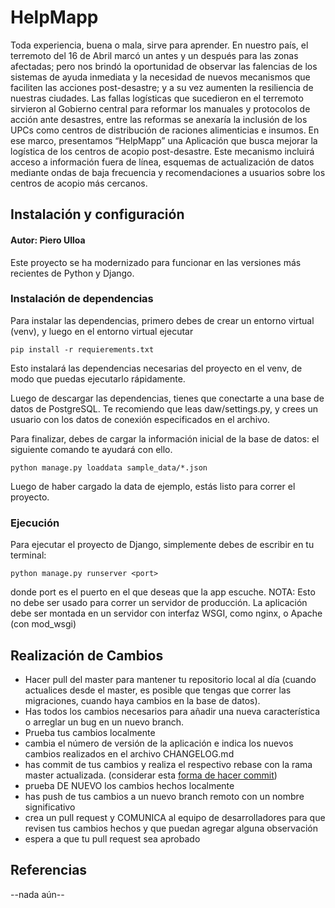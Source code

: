 # HelpMapp
Toda experiencia, buena o mala, sirve para aprender. En nuestro país, el terremoto del 16 de Abril marcó un antes y un después para las zonas afectadas; pero nos brindó la oportunidad de observar las falencias de los sistemas de ayuda inmediata y la necesidad de nuevos mecanismos que faciliten las acciones post-desastre; y a su vez aumenten la resiliencia de nuestras ciudades. Las fallas logísticas que sucedieron en el terremoto sirvieron al Gobierno central para reformar los manuales y protocolos de acción ante desastres, entre las reformas se anexaría la inclusión de los UPCs como centros de distribución de raciones alimenticias e insumos. En ese marco, presentamos “HelpMapp” una Aplicación que busca mejorar la logística de los centros de acopio post-desastre. Este mecanismo incluirá acceso a información fuera de línea, esquemas de actualización de datos mediante ondas de baja frecuencia y recomendaciones a usuarios sobre los centros de acopio más cercanos.

## Instalación y configuración
#### Autor: Piero Ulloa

Este proyecto se ha modernizado para funcionar en las versiones más recientes de Python y Django.
### Instalación de dependencias

Para instalar las dependencias, primero debes de crear un entorno virtual (venv), 
y luego en el entorno virtual ejecutar

```
pip install -r requierements.txt
```

Esto instalará las dependencias necesarias del proyecto en el venv, de modo que puedas ejecutarlo rápidamente.

Luego de descargar las dependencias, tienes que conectarte a una base de datos de PostgreSQL. 
Te recomiendo que leas daw/settings.py, y crees un usuario con los datos de conexión especificados en el archivo.

Para finalizar, debes de cargar la información inicial de la base de datos: el siguiente comando te ayudará con ello.

```
python manage.py loaddata sample_data/*.json
``` 

Luego de haber cargado la data de ejemplo, estás listo para correr el proyecto.


### Ejecución

Para ejecutar el proyecto de Django, simplemente debes de escribir en tu terminal: 

```
python manage.py runserver <port>
```

donde port es el puerto en el que deseas que la app escuche. NOTA: Esto no debe ser usado para correr un servidor de producción.
La aplicación debe ser montada en un servidor con interfaz WSGI, como nginx, o Apache (con mod_wsgi)

## Realización de Cambios

* Hacer pull del master para mantener tu repositorio local al día (cuando actualices desde el master, es posible que tengas que correr las migraciones, cuando haya cambios en la base de datos).
* Has todos los cambios necesarios para añadir una nueva característica o arreglar un bug en un nuevo branch.
* Prueba tus cambios localmente
* cambia el número de versión de la aplicación e indica los nuevos cambios realizados en el archivo CHANGELOG.md
* has commit de tus cambios y realiza el respectivo rebase con la rama master actualizada. (considerar esta [forma de hacer commit](https://tree.taiga.io/support/integrations/changing-elements-status-via-commit-message/))
* prueba DE NUEVO los cambios hechos localmente
* has push de tus cambios a un nuevo branch remoto con un nombre significativo
* crea un pull request y COMUNICA al equipo de desarrolladores para que revisen tus cambios hechos y que puedan agregar alguna observación
* espera a que tu pull request sea aprobado

## Referencias
--nada aún--
